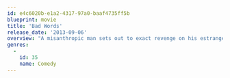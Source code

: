 ```yaml
---
id: e4c6020b-e1a2-4317-97a0-baaf4735ff5b
blueprint: movie
title: 'Bad Words'
release_date: '2013-09-06'
overview: "A misanthropic man sets out to exact revenge on his estranged father, by finding a loophole and attempting to win the National Spelling Bee as an adult. Figuring it would destroy his father, and everything he's worked so hard for as head of the Spelling Bee Championship Organization, Guy Trilby (Jason Bateman) eventually discovers winning isn't necessary for revenge, and that friendship is a blessing not a curse."
genres:
  -
    id: 35
    name: Comedy
---
```

